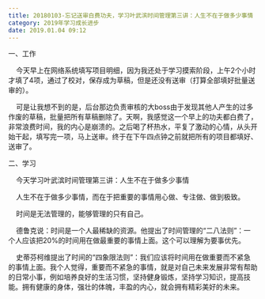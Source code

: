 ```yaml
---
title: 20180103-忘记送审白费功夫，学习叶武滨时间管理第三讲：人生不在于做多少事情
category: 2019年学习成长进步
date: 2019.01.04 09:12
---
```


一、工作  

    今天早上在网络系统填写项目明细，因为我还处于学习摸索阶段，上午2个小时才填了4项，通过了校对，保存成为草稿，但是还没有送审（打算全部填好批量送审的）。  

    可是让我想不到的是，后台那边负责审核的大boss由于发现其他人产生的过多作废的草稿，批量把所有草稿删除了。天啊，我感觉这一个早上的功夫都白费了，非常浪费时间，我的内心是崩溃的。之后喝了杯热水，平复了激动的心情，从头开始干起，填写完一项，马上送审。终于在下午四点钟之前就把所有的项目都填好、送审了。  

  

二、学习  

    今天学习叶武滨时间管理第三讲：人生不在于做多少事情  

    人生不在于做多少事情，而在于把重要的事情用心做、专注做、做到极致。  

    时间是无法管理的，能够管理的只有自己。  

    德鲁克说：时间是一个人最稀缺的资源。他提出了时间管理的“二八法则”：一个人应该把20\%的时间用在做最重要的事情上面。这个可以理解为要事优先。  

    史蒂芬柯维提出了时间的“四象限法则”：我们应该将时间用在做重要而不紧急的事情上面。我个人觉得，重要而不紧急的事情，就是对自己未来发展非常有帮助的日常小事，例如培养良好的生活习惯，坚持健身锻炼，坚持学习知识，提高技能。拥有健康的身体，强壮的体魄，丰盈的内心，就会拥有精彩美好的未来。